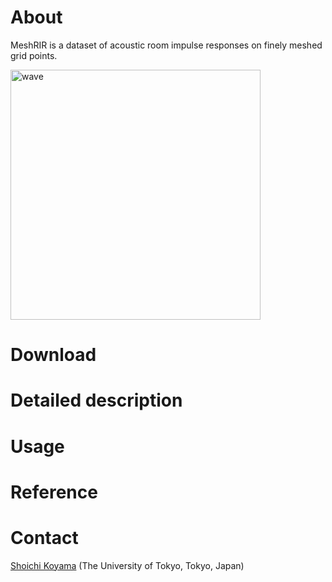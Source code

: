 # About
MeshRIR is a dataset of acoustic room impulse responses on finely meshed grid points. 

<img src="./img/wave.gif" alt="wave" width="400">

# Download

# Detailed description

# Usage

# Reference

# Contact
[Shoichi Koyama](https://www.sh01.org) (The University of Tokyo, Tokyo, Japan)
